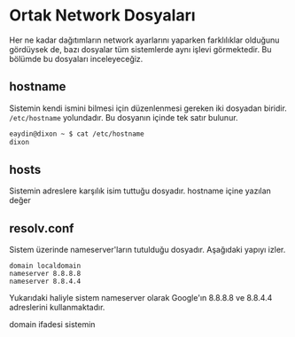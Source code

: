# Ortak Network Dosyaları

Her ne kadar dağıtımların network ayarlarını yaparken farklılıklar olduğunu gördüysek de, bazı dosyalar tüm sistemlerde aynı işlevi görmektedir. Bu bölümde bu dosyaları inceleyeceğiz.

## hostname

Sistemin kendi ismini bilmesi için düzenlenmesi gereken iki dosyadan biridir. ```/etc/hostname``` yolundadır. Bu dosyanın içinde tek satır bulunur.

```bash
eaydin@dixon ~ $ cat /etc/hostname
dixon
```

## hosts

Sistemin adreslere karşılık isim tuttuğu dosyadır. hostname içine yazılan değer 


## resolv.conf

Sistem üzerinde nameserver'ların tutulduğu dosyadır. Aşağıdaki yapıyı izler.

```
domain localdomain
nameserver 8.8.8.8
nameserver 8.8.4.4
```

Yukarıdaki haliyle sistem nameserver olarak Google'ın 8.8.8.8 ve 8.8.4.4 adreslerini kullanmaktadır.

domain ifadesi sistemin 